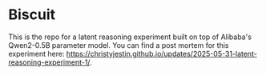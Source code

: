# Biscuit

This is the repo for a latent reasoning experiment built on top of Alibaba's Qwen2-0.5B parameter model. You can find a post mortem for this experiment here: https://christyjestin.github.io/updates/2025-05-31-latent-reasoning-experiment-1/.
